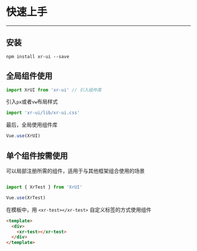 # 快速上手
<!-- {.md} -->

----
<!-- {.md} -->

## 安装
<!-- {.md} -->

```
npm install xr-ui --save
```
<!-- {.md} -->

## 全局组件使用
<!-- {.md} -->

```js
import XrUI from 'xr-ui' // 引入组件库
```
<!-- {.md} -->

引入<!-- {.md} -->`px`或者`vw`布局样式

<!-- import 'vue-cards-demo/lib/theme-chalk/index.px.css' // px单位，适用于pc端布局 -->
```js
import 'xr-ui/lib/xr-ui.css'
```
最后，全局使用组件库<!-- {.md} -->
```js
Vue.use(XrUI)
```
<!-- {.md} -->

## 单个组件按需使用
<!-- {.md} -->

可以局部注册所需的组件，适用于与其他框架组合使用的场景
<!-- {.md} -->

```js

import { XrTest } from 'XrUI'

Vue.use(XrTest)

```
<!-- {.md} -->

在模板中，用<!-- {.md} --> `<xr-test></xr-test>` 自定义标签的方式使用组件

```html
<template>
  <div>
    <xr-test></xr-test>
  </div>
</template>
```
<!-- {.md} -->


